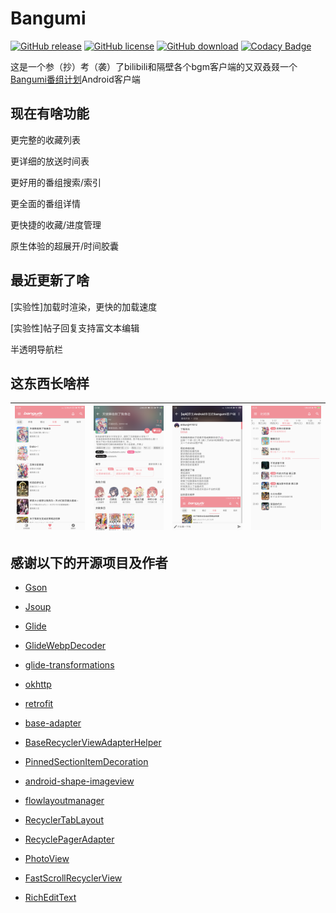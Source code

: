 # Bangumi
[![GitHub release](https://img.shields.io/github/release/ekibun/Bangumi.svg)](https://github.com/ekibun/Bangumi/releases)
[![GitHub license](https://img.shields.io/github/license/ekibun/Bangumi.svg)](https://github.com/ekibun/Bangumi)
[![GitHub download](https://img.shields.io/github/downloads/ekibun/Bangumi/total.svg)](https://github.com/ekibun/Bangumi/releases)
[![Codacy Badge](https://api.codacy.com/project/badge/Grade/5ece30aa9efd456ea07f96fff1a914c5)](https://www.codacy.com/manual/ekibun/Bangumi?utm_source=github.com&amp;utm_medium=referral&amp;utm_content=ekibun/Bangumi&amp;utm_campaign=Badge_Grade)

这是一个参（抄）考（袭）了bilibili和隔壁各个bgm客户端的又双叒叕一个[Bangumi番组计划](https://bgm.tv)Android客户端

## 现在有啥功能

更完整的收藏列表

更详细的放送时间表

更好用的番组搜索/索引

更全面的番组详情

更快捷的收藏/进度管理

原生体验的超展开/时间胶囊

## 最近更新了啥

\[实验性]加载时渲染，更快的加载速度

\[实验性]帖子回复支持富文本编辑

半透明导航栏

## 这东西长啥样

| ![](./images/prev1.png) | ![](./images/prev2.png) | ![](./images/prev3.png) | ![](./images/prev4.png) |
| ---- | ---- | ---- | ---- |

## 感谢以下的开源项目及作者

-  [Gson](https://github.com/google/gson)

-  [Jsoup](https://jsoup.org/)

-  [Glide](https://github.com/bumptech/glide)

-  [GlideWebpDecoder](https://github.com/zjupure/GlideWebpDecoder)

-  [glide-transformations](https://github.com/wasabeef/glide-transformations)

-  [okhttp](https://github.com/square/okhttp)

-  [retrofit](https://github.com/square/retrofit)

-  [base-adapter](https://github.com/hongyangAndroid/baseAdapter)

-  [BaseRecyclerViewAdapterHelper](https://github.com/CymChad/BaseRecyclerViewAdapterHelper)

-  [PinnedSectionItemDecoration](https://github.com/oubowu/PinnedSectionItemDecoration)

-  [android-shape-imageview](https://github.com/siyamed/android-shape-imageview)

-  [flowlayoutmanager](https://github.com/xiaofeng-han/AndroidLibs/tree/master/flowlayoutmanager)

-  [RecyclerTabLayout](https://github.com/nshmura/RecyclerTabLayout)

-  [RecyclePagerAdapter](https://github.com/AlexMofer/RecyclePagerAdapter)

-  [PhotoView](https://github.com/chrisbanes/PhotoView)

-  [FastScrollRecyclerView](https://github.com/timusus/RecyclerView-FastScroll)

-  [RichEditText](https://github.com/awarmisland/RichEditText)

